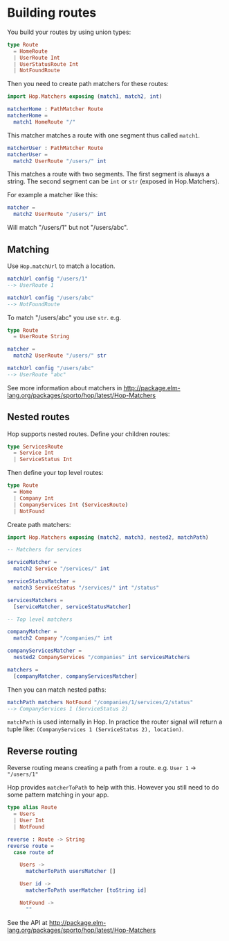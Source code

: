 # Building routes

You build your routes by using union types:

```elm
type Route
  = HomeRoute
  | UserRoute Int
  | UserStatusRoute Int
  | NotFoundRoute
```

Then you need to create path matchers for these routes:

```elm
import Hop.Matchers exposing (match1, match2, int)

matcherHome : PathMatcher Route
matcherHome =
  match1 HomeRoute "/"
```

This matcher matches a route with one segment thus called `match1`.

```elm
matcherUser : PathMatcher Route
matcherUser =
  match2 UserRoute "/users/" int
```

This matches a route with two segments. The first segment is always a string. The second segment can be `int` or `str` (exposed in Hop.Matchers).

For example a matcher like this:

```elm
matcher =
  match2 UserRoute "/users/" int
```

Will match "/users/1" but not "/users/abc".


## Matching

Use `Hop.matchUrl` to match a location.

```elm
matchUrl config "/users/1"
--> UserRoute 1

matchUrl config "/users/abc"
--> NotFoundRoute
```

To match "/users/abc" you use `str`. e.g.

```elm
type Route
  = UserRoute String

matcher =
  match2 UserRoute "/users/" str

matchUrl config "/users/abc"
--> UserRoute "abc"
```

See more information about matchers in <http://package.elm-lang.org/packages/sporto/hop/latest/Hop-Matchers>

## Nested routes

Hop supports nested routes. Define your children routes:

```elm
type ServicesRoute
  = Service Int
  | ServiceStatus Int
```

Then define your top level routes:

```elm
type Route
  = Home
  | Company Int
  | CompanyServices Int (ServicesRoute)
  | NotFound
```

Create path matchers:

```elm
import Hop.Matchers exposing (match2, match3, nested2, matchPath)

-- Matchers for services

serviceMatcher = 
  match2 Service "/services/" int

serviceStatusMatcher = 
  match3 ServiceStatus "/services/" int "/status"

servicesMatchers = 
  [serviceMatcher, serviceStatusMatcher]

-- Top level matchers

companyMatcher =
  match2 Company "/companies/" int

companyServicesMatcher = 
  nested2 CompanyServices "/companies" int servicesMatchers

matchers =
  [companyMatcher, companyServicesMatcher]
```

Then you can match nested paths:

```elm
matchPath matchers NotFound "/companies/1/services/2/status"
--> CompanyServices 1 (ServiceStatus 2)
```

`matchPath` is used internally in Hop. In practice the router signal will return a tuple like: `(CompanyServices 1 (ServiceStatus 2), location)`.

## Reverse routing

Reverse routing means creating a path from a route.
e.g. `User 1` -> `"/users/1"`

Hop provides `matcherToPath` to help with this. However you still need to do some pattern matching in your app.

```elm
type alias Route
  = Users
  | User Int
  | NotFound

reverse : Route -> String
reverse route =
  case route of

    Users ->
      matcherToPath usersMatcher []

    User id ->
      matcherToPath userMatcher [toString id]

    NotFound ->
      ""
```

See the API at <http://package.elm-lang.org/packages/sporto/hop/latest/Hop-Matchers>

